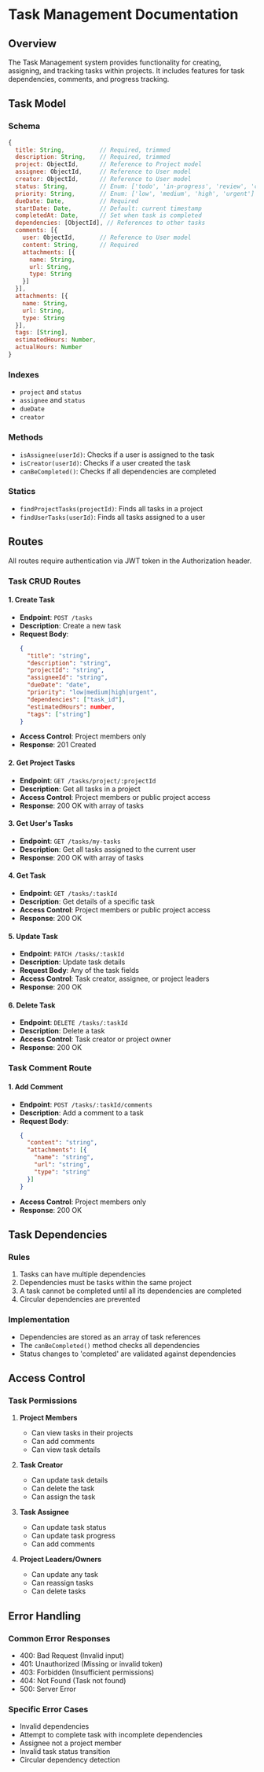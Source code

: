 # Task Management Documentation

## Overview
The Task Management system provides functionality for creating, assigning, and tracking tasks within projects. It includes features for task dependencies, comments, and progress tracking.

## Task Model

### Schema

```javascript
{
  title: String,          // Required, trimmed
  description: String,    // Required, trimmed
  project: ObjectId,      // Reference to Project model
  assignee: ObjectId,     // Reference to User model
  creator: ObjectId,      // Reference to User model
  status: String,         // Enum: ['todo', 'in-progress', 'review', 'completed']
  priority: String,       // Enum: ['low', 'medium', 'high', 'urgent']
  dueDate: Date,          // Required
  startDate: Date,        // Default: current timestamp
  completedAt: Date,      // Set when task is completed
  dependencies: [ObjectId], // References to other tasks
  comments: [{
    user: ObjectId,       // Reference to User model
    content: String,      // Required
    attachments: [{
      name: String,
      url: String,
      type: String
    }]
  }],
  attachments: [{
    name: String,
    url: String,
    type: String
  }],
  tags: [String],
  estimatedHours: Number,
  actualHours: Number
}
```

### Indexes
- `project` and `status`
- `assignee` and `status`
- `dueDate`
- `creator`

### Methods
- `isAssignee(userId)`: Checks if a user is assigned to the task
- `isCreator(userId)`: Checks if a user created the task
- `canBeCompleted()`: Checks if all dependencies are completed

### Statics
- `findProjectTasks(projectId)`: Finds all tasks in a project
- `findUserTasks(userId)`: Finds all tasks assigned to a user

## Routes

All routes require authentication via JWT token in the Authorization header.

### Task CRUD Routes

#### 1. Create Task
- **Endpoint**: `POST /tasks`
- **Description**: Create a new task
- **Request Body**:
  ```json
  {
    "title": "string",
    "description": "string",
    "projectId": "string",
    "assigneeId": "string",
    "dueDate": "date",
    "priority": "low|medium|high|urgent",
    "dependencies": ["task_id"],
    "estimatedHours": number,
    "tags": ["string"]
  }
  ```
- **Access Control**: Project members only
- **Response**: 201 Created

#### 2. Get Project Tasks
- **Endpoint**: `GET /tasks/project/:projectId`
- **Description**: Get all tasks in a project
- **Access Control**: Project members or public project access
- **Response**: 200 OK with array of tasks

#### 3. Get User's Tasks
- **Endpoint**: `GET /tasks/my-tasks`
- **Description**: Get all tasks assigned to the current user
- **Response**: 200 OK with array of tasks

#### 4. Get Task
- **Endpoint**: `GET /tasks/:taskId`
- **Description**: Get details of a specific task
- **Access Control**: Project members or public project access
- **Response**: 200 OK

#### 5. Update Task
- **Endpoint**: `PATCH /tasks/:taskId`
- **Description**: Update task details
- **Request Body**: Any of the task fields
- **Access Control**: Task creator, assignee, or project leaders
- **Response**: 200 OK

#### 6. Delete Task
- **Endpoint**: `DELETE /tasks/:taskId`
- **Description**: Delete a task
- **Access Control**: Task creator or project owner
- **Response**: 200 OK

### Task Comment Route

#### 1. Add Comment
- **Endpoint**: `POST /tasks/:taskId/comments`
- **Description**: Add a comment to a task
- **Request Body**:
  ```json
  {
    "content": "string",
    "attachments": [{
      "name": "string",
      "url": "string",
      "type": "string"
    }]
  }
  ```
- **Access Control**: Project members only
- **Response**: 200 OK

## Task Dependencies

### Rules
1. Tasks can have multiple dependencies
2. Dependencies must be tasks within the same project
3. A task cannot be completed until all its dependencies are completed
4. Circular dependencies are prevented

### Implementation
- Dependencies are stored as an array of task references
- The `canBeCompleted()` method checks all dependencies
- Status changes to 'completed' are validated against dependencies

## Access Control

### Task Permissions
1. **Project Members**
   - Can view tasks in their projects
   - Can add comments
   - Can view task details

2. **Task Creator**
   - Can update task details
   - Can delete the task
   - Can assign the task

3. **Task Assignee**
   - Can update task status
   - Can update task progress
   - Can add comments

4. **Project Leaders/Owners**
   - Can update any task
   - Can reassign tasks
   - Can delete tasks

## Error Handling

### Common Error Responses
- 400: Bad Request (Invalid input)
- 401: Unauthorized (Missing or invalid token)
- 403: Forbidden (Insufficient permissions)
- 404: Not Found (Task not found)
- 500: Server Error

### Specific Error Cases
- Invalid dependencies
- Attempt to complete task with incomplete dependencies
- Assignee not a project member
- Invalid task status transition
- Circular dependency detection 